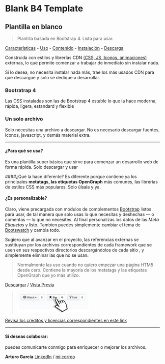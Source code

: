 
Blank B4 Template
===
## Plantilla en blanco

> Plantilla basada en Bootstrap 4. Lista para usar.

[Características](#) - [Uso](#) - [Contenido](#) - [Instalación](#) - [Descarga](#)

Construida con estilos y librerías CDN [(CSS, JS, Iconos, animaciones)](https://garciagarturo.github.io/creditos.html) externas, lo que permite comenzar a trabajar de inmediato sin instalar nada.

Si lo desea, no necesita instalar nada más, trae los más usados CDN para que descargue y solo se dedique a desarrollar.

### Bootratrap 4
Las CSS instaladas son las de Bootstrap 4 estable lo que la hace moderna, rápida, ligera, estandard y flexible

### Un solo archivo
Solo necesitas una archivo a descargar. No es necesario descargar fuentes, iconos, javascript, y demás material extra.

---

#### ¿Para qué se usa?
Es una plantilla super básica que sirve para comenzar un desarrollo web de forma rápida. Solo descargar y usar

####¿Qué la hace diferente?
Es diferente porque contiene ya los principales **metatags, las etiquetas OpenGraph** más comunes, las librerías de estilos CSS más populares. Solo úlsala y ya.

#### ¿Es personalizable?
Claro, viene precargada con módulos de complementos [Bootstrap](https://getbootstrap.com) listos para usar, de tal manera que solo usas lo que necesitas y deshechas — o comentas — lo que no necesites. Al final personalizas los datos de las _Meta Etiquetas_ y listo. Tambien puedes simplemente cambiar el tema de [Bootswatch](http://Bootswatch.com) y cambia todo.

Sugiero que al avanzar en el proyecto, las referencias externas se sustituyan por los archivos correspondientes de cada framework que se usen en sus respectivos directorios descargándolos de cada sitio , y simplemente eliminar las que no se usan.

> Normalmente las uso cuando no quiero empezar una página HTM5 desde cero.
> Contiene la mayoría de los metatags y las etiquetas OpenGraph que yo más utilizo.

[Descargar](https://github.com/GarciaGArturo/Blank-B4/archive/master.zip) / [Vista Previa](https://garciagarturo.github.io/Blank-B4/)

> [![Haz click en la estrellita arriba del reposiorio en GitHub](https://raw.githubusercontent.com/GarciaGArturo/garciagarturo.github.io/master/img/click-star-01.jpg "Haz click en la estrellita")](https://github.com/GarciaGArturo/Blank-B4/)

[Revisa los créditos y licencias correspondientes en este link](https://garciagarturo.github.io/creditos.html)

---
#### Si deseas colaborar:
puedes comunicarte conmigo para enriquecer o mejorar los archivos.

**Arturo García**
[LinkedIn](https://linkedin.com/in/garciagarturo) / [mi correo](http://www.google.com/recaptcha/mailhide/d?k=01EB2NAIZ_2uEkjscDfJ-bHw==&c=p_0f-7ykHrzq1gLxRsjytRf7dlTywPveTBibi7Svqi8=)